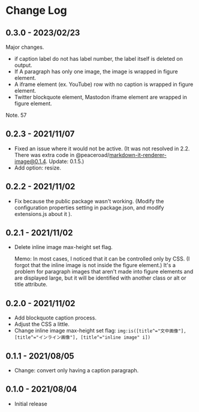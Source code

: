 # Change Log

## 0.3.0 - 2023/02/23

Major changes.

- if caption label do not has label number, the label itself is deleted on output.
- If A paragraph has only one image, the image is wrapped in figure element.
- A iframe element (ex. YouTube) row with no caption is wrapped in figure element.
- Twitter blockquote element, Mastodon iframe element are wrapped in figure element.

Note. 57

## 0.2.3 - 2021/11/07

- Fixed an issue where it would not be active. (It was not resolved in 2.2.
There was extra code in @peaceroad/markdown-it-renderer-image@0.1.4. Update: 0.1.5.)
- Add option: resize.

## 0.2.2 - 2021/11/02

- Fix because the public package wasn't working. (Modify the configuration properties setting in package.json, and modify extensions.js about it ).

## 0.2.1 - 2021/11/02

- Delete inline image max-height set flag.

    Memo: In most cases, I noticed that it can be controlled only by CSS. (I forgot that the inline image is not inside the figure element.) It's a problem for paragraph images that aren't made into figure elements and are displayed large, but it will be identified with another class or alt or title attribute.

## 0.2.0 - 2021/11/02

- Add blockquote caption process.
- Adjust the CSS a little.
- Change inline image max-height set flag: `img:is([title^="文中画像"], [title^="インライン画像"], [title^="inline image" i])`

## 0.1.1 - 2021/08/05

- Change: convert only having a caption paragraph.

## 0.1.0 - 2021/08/04

- Initial release
